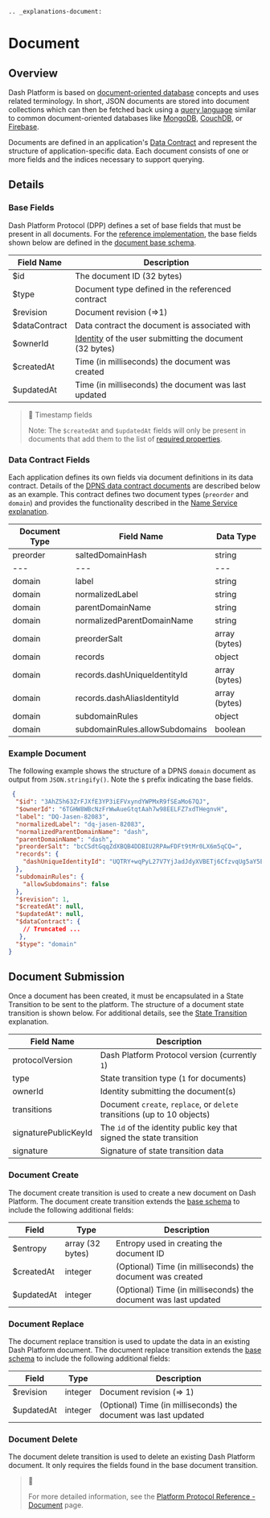 ```{eval-rst}
.. _explanations-document:
```

# Document

## Overview

Dash Platform is based on [document-oriented database](https://en.wikipedia.org/wiki/Document-oriented_database) concepts and uses related terminology. In short, JSON documents are stored into document collections which can then be fetched back using a [query language](../reference/query-syntax.md) similar to common document-oriented databases like [MongoDB](https://www.mongodb.com/), [CouchDB](https://couchdb.apache.org/), or [Firebase](https://firebase.google.com/).

Documents are defined in an application's [Data Contract](../explanations/platform-protocol-data-contract.md) and represent the structure of application-specific data. Each document consists of one or more fields and the indices necessary to support querying.

## Details

### Base Fields

Dash Platform Protocol (DPP) defines a set of base fields that must be present in all documents. For the [reference implementation](https://github.com/dashevo/platform/tree/master/packages/rs-dpp), the base fields shown below are defined in the [document base schema](https://github.com/dashevo/platform/blob/master/packages/rs-dpp/src/schema/document/v0/documentBase.json).

| Field Name | Description |
| - | - |
| $id | The document ID (32 bytes) |
| $type | Document type defined in the referenced contract |
| $revision | Document revision (=>1) |
| $dataContract | Data contract the document is associated with |
| $ownerId | [Identity](../explanations/identity.md) of the user submitting the document (32 bytes) |
| $createdAt | Time (in milliseconds) the document was created |
| $updatedAt | Time (in milliseconds) the document was last updated |

> 🚧 Timestamp fields
>
> Note: The `$createdAt` and `$updatedAt` fields will only be present in documents that add them to the list of [required properties](../reference/data-contracts.md#required-properties-optional).

### Data Contract Fields

Each application defines its own fields via document definitions in its data contract. Details of the [DPNS data contract documents](https://github.com/dashevo/platform/blob/master/packages/dpns-contract/schema/dpns-contract-documents.json) are described below as an example. This contract defines two document types (`preorder` and `domain`) and provides the functionality described in the [Name Service explanation](../explanations/dpns.md).

| Document Type | Field Name | Data Type |
| - | - | - |
| preorder | saltedDomainHash | string |
| --- | --- | --- |
| domain | label | string |
| domain | normalizedLabel | string |
| domain | parentDomainName | string |
| domain | normalizedParentDomainName | string |
| domain | preorderSalt | array (bytes) |
| domain | records | object |
| domain | records.dashUniqueIdentityId | array (bytes) |
| domain | records.dashAliasIdentityId | array (bytes) |
| domain | subdomainRules | object |
| domain | subdomainRules.allowSubdomains | boolean |

### Example Document

The following example shows the structure of a DPNS `domain` document as output from `JSON.stringify()`. Note the `$` prefix indicating the base fields.

```json
 {
  "$id": "3AhZ5h63ZrFJXfE3YP3iEFVxyndYWPMxR9fSEaMo67QJ",
  "$ownerId": "6TGHW8WBcNzFrWwAueGtqtAah7w98EELFZ7xdTHegnvH",
  "label": "DQ-Jasen-82083",
  "normalizedLabel": "dq-jasen-82083",
  "normalizedParentDomainName": "dash",
  "parentDomainName": "dash",
  "preorderSalt": "bcCSdtGqqZdXBQB4DDBIU2RPAwFDFt9tMr0LX6m5qCQ=",
  "records": {
    "dashUniqueIdentityId": "UQTRY+wqPyL27V7YjJadJdyXVBETj6CfzvqUg5aY5E4="
  },
  "subdomainRules": {
    "allowSubdomains": false
  },
  "$revision": 1,
  "$createdAt": null,
  "$updatedAt": null,
  "$dataContract": {
    // Truncated ...
   },
  "$type": "domain"
}
```

## Document Submission

Once a document has been created, it must be encapsulated in a State Transition to be sent to the platform. The structure of a document state transition is shown below. For additional details, see the [State Transition](../explanations/platform-protocol-state-transition.md) explanation.

| Field Name | Description |
| - | - |
| protocolVersion | Dash Platform Protocol version (currently `1`) |
| type | State transition type (`1` for documents) |
| ownerId | Identity submitting the document(s) |
| transitions |  Document `create`, `replace`, or `delete` transitions (up to 10 objects) |
| signaturePublicKeyId | The `id` of the identity public key that signed the state transition |
| signature | Signature of state transition data |

### Document Create

The document create transition is used to create a new document on Dash Platform. The document create transition extends the [base schema](#base-fields) to include the following additional fields:

| Field | Type | Description|
| - | - | - |
| $entropy | array (32 bytes) | Entropy used in creating the document ID |
| $createdAt | integer | (Optional) Time (in milliseconds) the document was created |
| $updatedAt | integer | (Optional) Time (in milliseconds) the document was last updated |

### Document Replace

The document replace transition is used to update the data in an existing Dash Platform document. The document replace transition extends the [base schema](#base-fields) to include the following additional fields:

| Field | Type | Description|
| - | - | - |
| $revision | integer | Document revision (=> 1) |
| $updatedAt | integer | (Optional) Time (in milliseconds) the document was last updated |

### Document Delete

The document delete transition is used to delete an existing Dash Platform document. It only requires the fields found in the base document transition.

> 📘
>
> For more detailed information, see the [Platform Protocol Reference - Document](../protocol-ref/document.md) page.
